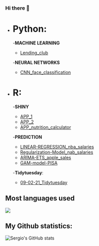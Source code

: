 ### Hi there 👋

- # **Python:**
  -**MACHINE LEARNING**
    - [Lending_club](https://github.com/sercala97/MACHINE-LEARNING_lending_club)
    
  -**NEURAL NETWORKS**
    - [CNN_face_classification](https://github.com/sercala97/Face_classification_CNN)

- # **R:**
  -**SHINY**
    - [APP_1](https://github.com/sercala97/APP_practica_1)
    - [APP_2](https://github.com/sercala97/APP_practica_2)
    - [APP_nutrition_calculator](https://github.com/sercala97/APP_nutrition_calculator)
    
  -**PREDICTION**
    - [LINEAR-REGRESSION_nba_salaries](https://github.com/sercala97/Linear-Regression)
    - [Regularization-Model_nab_salaries](https://github.com/sercala97/Regularization-Model)
    - [ARIMA-ETS_apple_sales](https://github.com/sercala97/ARIMA-ETS_apple_sales)
    - [GAM-model-PISA](https://github.com/sercala97/GAM-model-PISA)
 
  -**Tidytuesday**:
    - [09-02-21_Tidytuesday](https://github.com/sercala97/09-02-21_TidyTuesday)
  




## **Most languages used**

<a href="https://github.com/sercala97/github-readme-stats">
  <img align="center" src="https://github-readme-stats.vercel.app/api/top-langs/?username=sercala97&layout=compact&show_icons=true&theme=vision-friendly-dark&hide=HTML" />
</a>




## **My Github statistics:**
![Sergio's GitHub stats](https://github-readme-stats.vercel.app/api?username=sercala97&count_private=true&show_icons=true&theme=vision-friendly-dark)

<!--
**sercala97/sercala97** is a ✨ _special_ ✨ repository because its `README.md` (this file) appears on your GitHub profile.


